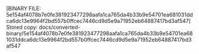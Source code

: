 [BINARY FILE: 5e154af4078b7e0fe381923477298aafa1ca765da4b33b9e54701ea681031ddca6dc13e9964f2bd557b0ffcec7446cd9d5e9a71952eb64887417bd3af547]
Stored copy: docs/converted-binary/5e154af4078b7e0fe381923477298aafa1ca765da4b33b9e54701ea681031ddca6dc13e9964f2bd557b0ffcec7446cd9d5e9a71952eb64887417bd3af547
